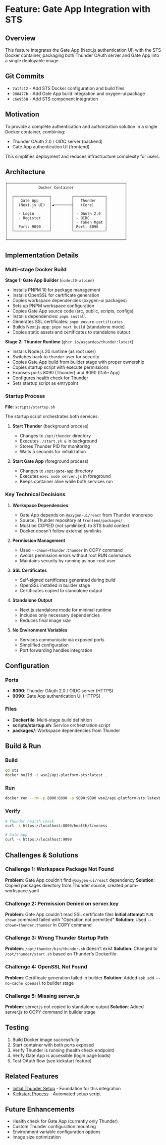 # Feature: Gate App Integration with STS

## Overview

This feature integrates the Gate App (Next.js authentication UI) with the STS Docker container, packaging both Thunder OAuth server and Gate App into a single deployable image.

## Git Commits

- `7a1fc12` - Add STS Docker configuration and build files
- `980477b` - Add Gate App build integration and oxygen-ui package
- `c6e9558` - Add STS component integration

## Motivation

To provide a complete authentication and authorization solution in a single Docker container, combining:
- Thunder OAuth 2.0 / OIDC server (backend)
- Gate App authentication UI (frontend)

This simplifies deployment and reduces infrastructure complexity for users.

## Architecture

```
┌─────────────────────────────────────────────────────┐
│              Docker Container                       │
│                                                     │
│  ┌────────────────┐         ┌──────────────┐        │
│  │   Gate App     │         │   Thunder    │        │
│  │  (Next.js UI)  │◄────────┤   (Core)     │        │
│  │                │         │              │        │
│  │  - Login       │         │ - OAuth 2.0  │        │
│  │  - Register    │         │ - OIDC       │        │
│  │                │         │ - Token Mgmt │        │
│  │  Port: 9090    │         │ Port: 8090   │        │
│  └────────────────┘         └──────────────┘        │
│                                                     │
└─────────────────────────────────────────────────────┘
```

## Implementation Details

### Multi-stage Docker Build

**Stage 1: Gate App Builder** (`node:20-alpine`)
- Installs PNPM 10 for package management
- Installs OpenSSL for certificate generation
- Copies workspace dependencies (oxygen-ui packages)
- Sets up PNPM workspace configuration
- Copies Gate App source code (src, public, scripts, configs)
- Installs dependencies: `pnpm install`
- Generates SSL certificates: `pnpm ensure-certificates`
- Builds Next.js app: `pnpm next_build` (standalone mode)
- Copies static assets and certificates to standalone output

**Stage 2: Thunder Runtime** (`ghcr.io/asgardeo/thunder:latest`)
- Installs Node.js 20 runtime (as root user)
- Switches back to `thunder` user for security
- Copies Gate App build from builder stage with proper ownership
- Copies startup script with execute permissions
- Exposes ports 8090 (Thunder) and 9090 (Gate App)
- Configures health check for Thunder
- Sets startup script as entrypoint

### Startup Process

**File**: `scripts/startup.sh`

The startup script orchestrates both services:

1. **Start Thunder** (background process)
   - Changes to `/opt/thunder` directory
   - Executes `./start.sh &` in background
   - Stores Thunder PID for monitoring
   - Waits 5 seconds for initialization

2. **Start Gate App** (foreground process)
   - Changes to `/opt/gate-app` directory
   - Executes `exec node server.js` in foreground
   - Keeps container alive while both services run

### Key Technical Decisions

1. **Workspace Dependencies**
   - Gate App depends on `@oxygen-ui/react` from Thunder monorepo
   - Source: Thunder repository at `frontend/packages/`
   - Must be COPIED (not symlinked) to STS build context
   - Docker doesn't follow external symlinks

2. **Permission Management**
   - Used `--chown=thunder:thunder` in COPY command
   - Avoids permission errors without root RUN commands
   - Maintains security by running as non-root user

3. **SSL Certificates**
   - Self-signed certificates generated during build
   - OpenSSL installed in builder stage
   - Certificates copied to standalone output

4. **Standalone Output**
   - Next.js standalone mode for minimal runtime
   - Includes only necessary dependencies
   - Reduces final image size

5. **No Environment Variables**
   - Services communicate via exposed ports
   - Simplified configuration
   - Port forwarding handles integration

## Configuration

### Ports

- **8090**: Thunder OAuth 2.0 / OIDC server (HTTPS)
- **9090**: Gate App authentication UI (HTTPS)

### Files

- **Dockerfile**: Multi-stage build definition
- **scripts/startup.sh**: Service orchestration script
- **packages/**: Workspace dependencies from Thunder

## Build & Run

### Build

```bash
cd sts
docker build -t wso2/api-platform-sts:latest .
```

### Run

```bash
docker run --rm -p 8090:8090 -p 9090:9090 wso2/api-platform-sts:latest
```

### Verify

```bash
# Thunder health check
curl -k https://localhost:8090/health/liveness

# Gate App
curl -k https://localhost:9090
```

## Challenges & Solutions

### Challenge 1: Workspace Package Not Found
**Problem**: Gate App couldn't find `@oxygen-ui/react` dependency
**Solution**: Copied packages directory from Thunder source, created pnpm-workspace.yaml

### Challenge 2: Permission Denied on server.key
**Problem**: Gate App couldn't read SSL certificate files
**Initial attempt**: `RUN chown` command failed with "Operation not permitted"
**Solution**: Used `--chown=thunder:thunder` in COPY command

### Challenge 3: Wrong Thunder Startup Path
**Problem**: `/opt/thunder/bin/thunder.sh` doesn't exist
**Solution**: Changed to `/opt/thunder/start.sh` based on Thunder's Dockerfile

### Challenge 4: OpenSSL Not Found
**Problem**: Certificate generation failed in builder
**Solution**: Added `apk add --no-cache openssl` to builder stage

### Challenge 5: Missing server.js
**Problem**: server.js not copied to standalone output
**Solution**: Added server.js to COPY command in builder stage

## Testing

1. Build Docker image successfully
2. Start container with both ports exposed
3. Verify Thunder is running (health check endpoint)
4. Verify Gate App is accessible (login page loads)
5. Test OAuth flow (see kickstart feature)

## Related Features

- [Initial Thunder Setup](./initial-thunder-setup.md) - Foundation for this integration
- [Kickstart Process](./kickstart-process.md) - Automated setup script

## Future Enhancements

- Health check for Gate App (currently only Thunder)
- Custom Thunder configuration mounting
- Environment variable configuration options
- Image size optimization
